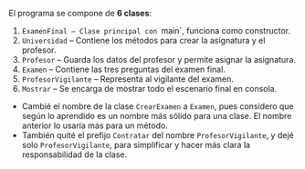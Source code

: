 El programa se compone de **6 clases**:

1. `ExamenFinal – Clase principal con `main`, funciona como constructor.
2. `Universidad` – Contiene los métodos para crear la asignatura y el profesor.
3. `Profesor` – Guarda los datos del profesor y permite asignar la asignatura.
4. `Examen` – Contiene las tres preguntas del examen final.
5. `ProfesorVigilante` – Representa al vigilante del examen.
6. `Mostrar` – Se encarga de mostrar todo el escenario final en consola.



- Cambié el nombre de la clase `CrearExamen` a `Examen`, pues considero que según lo aprendido es un nombre más sólido para una clase. El nombre anterior lo usaría más para un método.
- También quité el prefijo `Contratar` del nombre `ProfesorVigilante`, y dejé solo `ProfesorVigilante`, para simplificar y hacer más clara la responsabilidad de la clase.
